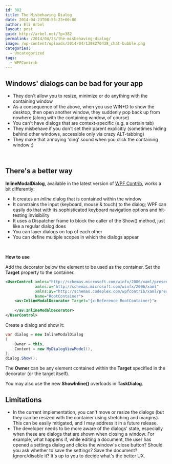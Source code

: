 ```yaml
---
id: 382
title: The Misbehaving Dialog
date: 2014-04-23T08:55:23+00:00
author: Eli Arbel
layout: post
guid: http://arbel.net/?p=382
permalink: /2014/04/23/the-misbehaving-dialog/
image: /wp-content/uploads/2014/04/1398270438_chat-bubble.png
categories:
  - Uncategorized
tags:
  - WPFContrib
---
```

## Windows' dialogs can be bad for your app

<!--more-->

  * They don't allow you to resize, minimize or do anything with the containing window
  * As a consequence of the above, when you use WIN+D to show the desktop, then open another window, they suddenly pop back up from nowhere (along with the containing window, of course)
  * You can't have dialogs that are context-specific (e.g. a certain tab)
  * They misbehave if you don't set their parent explicitly (sometimes hiding behind other windows, accessible only via crazy ALT-tabbing)
  * They make that annoying 'ding' sound when you click the containing window ;)

&nbsp;

## There's a better way

**InlineModalDialog**, available in the latest version of [WPF Contrib,](https://www.nuget.org/packages/AvalonLibrary) works a bit differently:

  * It creates an _inline_ dialog that is contained within the window
  * It constrains the input (keyboard, mouse & touch) to the dialog; WPF can easily do that with its sophisticated keyboard navigation options and hit-testing invisibility
  * It uses a Dispatcher frame to block the caller of the Show() method, just like a regular dialog does
  * You can layer dialogs on top of each other
  * You can define multiple scopes in which the dialogs appear

&nbsp;

**How to use**

Add the decorator below the element to be used as the container. Set the **Target** property to the container.

```xml
<UserControl xmlns="http://schemas.microsoft.com/winfx/2006/xaml/presentation"
             xmlns:x="http://schemas.microsoft.com/winfx/2006/xaml"
             xmlns:av="http://schemas.codeplex.com/wpfcontrib/xaml/presentation"
             Name="RootContainer">
    <av:InlineModalDecorator Target="{x:Reference RootContainer}">
 
    </av:InlineModalDecorator>
</UserControl>  
```

Create a dialog and show it:

```csharp
var dialog = new InlineModalDialog
{
    Owner = this,
    Content = new MyDialogViewModel(),
};
dialog.Show();
```

The **Owner** can be any element contained within the **Target** specified in the decorator (or the target itself).

You may also use the new **ShowInline()** overloads in **TaskDialog**.

## 

## Limitations

* In the current implementation, you can't move or resize the dialogs (but they can be resized with the container using stretching and margins). This can be easily mitigated, and I may address it in a future release.
* The developer needs to be more aware of the dialogs' state, especially when these are dialogs that are shown when closing a window. For example, what happens if, while editing a document, the user has opened a settings dialog and clicks the window's close button? Should you ask whether to save the settings? Save the document? Ignore/disable it? It's up to you to decide what's the better UX.
